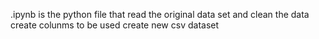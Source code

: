 .ipynb is the python file that read the original data set and clean the data
create colunms to be used
create new csv dataset 


